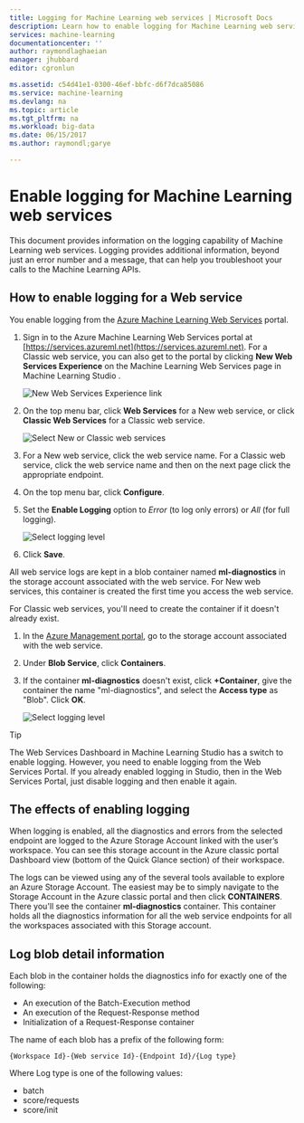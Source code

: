 ```yaml
---
title: Logging for Machine Learning web services | Microsoft Docs
description: Learn how to enable logging for Machine Learning web services. Logging provides additional information to help troubleshoot the APIs.
services: machine-learning
documentationcenter: ''
author: raymondlaghaeian
manager: jhubbard
editor: cgronlun

ms.assetid: c54d41e1-0300-46ef-bbfc-d6f7dca85086
ms.service: machine-learning
ms.devlang: na
ms.topic: article
ms.tgt_pltfrm: na
ms.workload: big-data
ms.date: 06/15/2017
ms.author: raymondl;garye

---
```

# Enable logging for Machine Learning web services
This document provides information on the logging capability of Machine Learning web services. Logging provides additional information, beyond just an error number and a message, that can help you troubleshoot your calls to the Machine Learning APIs.  

## How to enable logging for a Web service

You enable logging from the [Azure Machine Learning Web Services](https://services.azureml.net) portal. 

1. Sign in to the Azure Machine Learning Web Services portal at [https://services.azureml.net](https://services.azureml.net). For a Classic web service, you can also get to the portal by clicking **New Web Services Experience** on the Machine Learning Web Services page in Machine Learning Studio .

   ![New Web Services Experience link](media/machine-learning-web-services-logging/new-web-services-experience-link.png)

2. On the top menu bar, click **Web Services** for a New web service, or click **Classic Web Services** for a Classic web service.

   ![Select New or Classic web services](media/machine-learning-web-services-logging/select-web-service.png)

3. For a New web service, click the web service name. For a Classic web service, click the web service name and then on the next page click the appropriate endpoint.

4. On the top menu bar, click **Configure**.

5. Set the **Enable Logging** option to *Error* (to log only errors) or *All* (for full logging).

   ![Select logging level](media/machine-learning-web-services-logging/enable-logging.png)

6. Click **Save**.

All web service logs are kept in a blob container named **ml-diagnostics** in the storage account associated with the web service. For New web services, this container is created the first time you access the web service.

For Classic web services, you'll need to create the container if it doesn't already exist. 

1. In the [Azure Management portal](https://portal.azure.com), go to the storage account associated with the web service.

2. Under **Blob Service**, click **Containers**.

3. If the container **ml-diagnostics** doesn't exist, click **+Container**, give the container the name "ml-diagnostics", and select the **Access type** as "Blob". Click **OK**.

   ![Select logging level](media/machine-learning-web-services-logging/create-ml-diagnostics-container.png)

> [!TIP]
>
> The Web Services Dashboard in Machine Learning Studio has a switch to enable logging. However, you need to enable logging from the Web Services Portal. If you already enabled logging in Studio, then in the Web Services Portal, just disable logging and then enable it again.



## The effects of enabling logging
When logging is enabled, all the diagnostics and errors from the selected endpoint are logged to the Azure Storage Account linked with the user’s workspace. You can see this storage account in the Azure classic portal Dashboard view (bottom of the Quick Glance section) of their workspace.  

The logs can be viewed using any of the several tools available to explore an Azure Storage Account. The easiest may be to simply navigate to the Storage Account in the Azure classic portal and then click **CONTAINERS**. There you'll see the container **ml-diagnostics** container. This container holds all the diagnostics information for all the web service endpoints for all the workspaces associated with this Storage account. 

## Log blob detail information
Each blob in the container holds the diagnostics info for exactly one of the following:

* An execution of the Batch-Execution method  
* An execution of the Request-Response method  
* Initialization of a Request-Response container

The name of each blob has a prefix of the following form: 

    {Workspace Id}-{Web service Id}-{Endpoint Id}/{Log type}  

Where Log type is one of the following values:  

* batch  
* score/requests  
* score/init  

